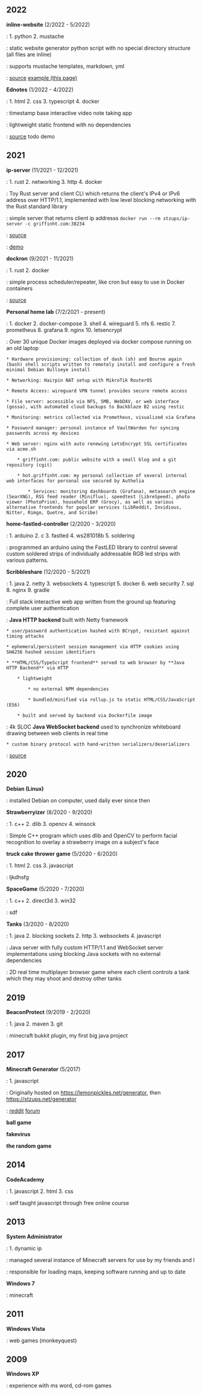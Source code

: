 2022
---------

**inline-website** (2/2022 - 5/2022)

:   1. python
    2. mustache

:   static website generator python script with no special directory structure (all files are inline)

:   supports mustache templates, markdown, yml

:   [source](https://griffinht.com/git/inline-website.git/) [example (this page)](https://griffinht.com/git/griffinht.com.git/tree/src/projects)

>

**Ednotes** (1/2022 - 4/2022)

:   1. html
    2. css
    3. typescript
    4. docker

:   timestamp base interactive video note taking app

:   lightweight static frontend with no dependencies

:   [source](https://griffinht.com/git/ednotes.git/) todo demo

2021
----------

**ip-server** (11/2021 - 12/2021)

:   1. rust
    2. networking
    3. http
    4. docker

:   Toy Rust server and client CLI which returns the client's IPv4 or IPv6 address over HTTP/1.1, implemented with low level blocking networking with the Rust standard library

:   simple server that returns client ip addresss `docker run --rm stzups/ip-server -c griffinht.com:38234`

:   [source](https://griffinht.com/git/ip-server.git/)

:   [demo](http://griffinht.com:38234)

>

**dockron** (9/2021 - 11/2021)

:   1. rust
    2. docker

:   simple process scheduler/repeater, like cron but easy to use in Docker containers

:   [source](https://griffinht.com/git/dockron.git/)

>

**Personal home lab** (7/2/2021 - present)

:   1. docker
    2. docker-compose
    3. shell
    4. wireguard
    5. nfs
    6. restic
    7. prometheus
    8. grafana
    9. nginx
    10. letsencrypt

:   Over 30 unique Docker images deployed via docker compose running on an old laptop

    * Hardware provisioning: collection of dash (sh) and Bourne again (bash) shell scripts written to remotely install and configure a fresh minimal Debian Bullseye install

    * Networking: Hairpin NAT setup with MikroTik RouterOS

    * Remote Access: wireguard VPN tunnel provides secure remote access

    * File server: accessible via NFS, SMB, WebDAV, or web interface (gossa), with automated cloud backups to Backblaze B2 using restic

    * Monitoring: metrics collected via Prometheus, visualized via Grafana

    * Password manager: personal instance of VaultWarden for syncing passwords across my devices

    * Web server: nginx with auto renewing LetsEncrypt SSL certificates via acme.sh

        * griffinht.com: public website with a small blog and a git repository (cgit)

        * hot.griffinht.com: my personal collection of several internal web interfaces for personal use secured by Authelia

            * Services: monitoring dashboards (Grafana), metasearch engine (SearXNG), RSS feed reader (Miniflux), speedtest (LibreSpeed), photo viewer (PhotoPrism), household ERP (Grocy), as well as various alternative frontends for popular services (LibReddit, Invidious, Nitter, Rimgo, Quetre, and Scribe)

>

**home-fastled-controller** (2/2020 - 3/2020)

:   1. arduino
    2. c
    3. fastled
    4. ws281018b
    5. soldering

:   programmed an arduino using the FastLED library to control several custom soldered strips of individually addressable RGB led strips with various patterns.

>

**Scribbleshare** (12/2020 - 5/2021)

:   1. java
    2. netty
    3. websockets
    4. typescript
    5. docker
    6. web security
    7. sql
    8. nginx
    9. gradle


:   Full stack interactive web app written from the ground up featuring complete user authentication

:   **Java HTTP backend** built with Netty framework

    * user/password authentication hashed with BCrypt, resistant against timing attacks

    * ephemeral/persistent session management via HTTP cookies using SHA256 hashed session identifiers
    
    * **HTML/CSS/TypeScript frontend** served to web browser by **Java HTTP Backend** via HTTP

        * lightweight

            * no external NPM dependencies

            * bundled/minified via rollup.js to static HTML/CSS/JavaScript (ES6)

        * built and served by backend via Dockerfile image

:   4k SLOC **Java WebSocket backend** used to synchronize whiteboard drawing between web clients in real time

    * custom binary protocol with hand-written serializers/deserializers

:   [source](https://griffinht.com/git/scribbleshare.git/)

>


2020
-----------

**Debian (Linux)**

:   installed Debian on computer, used daily ever since then

>

**Strawberryizer** (8/2020 - 9/2020)

:   1. c++
    2. dlib
    3. opencv
    4. winsock

:   Simple C++ program which uses dlib and OpenCV to perform facial recognition to overlay a strawberry image on a subject's face

>

**truck cake thrower game** (5/2020 - 6/2020)

:   1. html
    2. css
    3. javascript

:   ljkdhsfg

>


**SpaceGame** (5/2020 - 7/2020)

:   1. c++
    2. direct3d
    3. win32

:   sdf

>

**Tanks** (3/2020 - 8/2020)

:   1. java
    2. blocking sockets
    2. http
    3. websockets
    4. javascript

:   Java server with fully custom HTTP/1.1 and WebSocket server implementations using blocking Java sockets with no external dependencies

:   2D real time multiplayer browser game where each client controls a tank which they may shoot and destroy other tanks

2019
-----------

**BeaconProtect** (9/2019 - 2/2020)

:   1. java
    2. maven
    3. git

:   minecraft bukkit plugin, my first big java project

2017
-------------------

**Minecraft Generator** (5/2017)

:   1. javascript

:   Originally hosted on https://lemonpickles.net/generator, then https://stzups.net/generator

:   [reddit](https://www.reddit.com/r/Minecraft/comments/6bznqx/remember_111_chat_limit_is_op_i_made_a_copypaste/) [forum](https://hypixel.net/threads/forge-1-8-9-256chat-mod-v1-1b-now-actually-starts-up-edition.1959635/#post-14848866)

**ball game**

**fakevirus**

**the random game**

2014
--------------

**CodeAcademy**

:   1. javascript
    2. html
    3. css

:   self taught javascript through free online course

2013
----------

**System Administrator**

:   1. dynamic ip

:   managed several instance of Minecraft servers for use by my friends and I

:   responsible for loading maps, keeping software running and up to date

**Windows 7**

:   minecraft

2011
--------------

**Windows Vista**

:   web games (monkeyquest)

2009
-----------------


**Windows XP**

:   experience with ms word, cd-rom games
